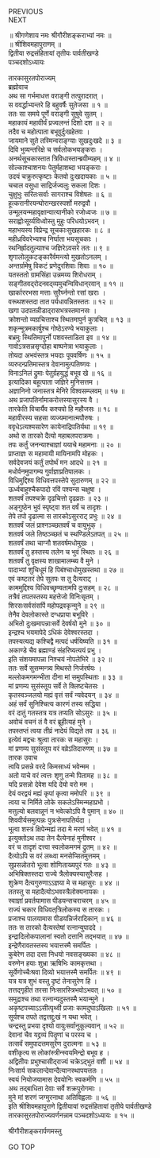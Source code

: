 PREVIOUS  
NEXT  
  
॥ श्रीगणेशाय नमः श्रीगौरीशङ्कराभ्यां नमः ॥  
॥ श्रीशिवमहापुराणम् ॥  
द्वितीया रुद्रसंहितायां तृतीयः पार्वतीखण्डे  
पञ्चदशोऽध्यायः  
  
तारकासुरतपोराज्यम्  
ब्रह्मोवाच  
अथ सा गर्भमाधत्त वराङ्‌गी तत्पुरादरात् ।  
स ववर्द्धाभ्यन्तरे हि बहुवर्षैः सुतेजसा ॥ १ ॥  
ततः सा समये पूर्णे वराङ्‌गी सुषुवे सुतम् ।  
महाकायं महावीर्यं प्रज्वलन्तं दिशो दश ॥ २ ॥  
तदैव च महोत्पाता बभूवुर्दुःखहेतवः ।  
जायमाने सुते तस्मिन्वराङ्‌ग्याः सुखदुःखदे ॥ ३ ॥  
दिवि भुव्यन्तरिक्षे च सर्वलोकभयङ्‌कराः ।  
अनर्थसूचकास्तात त्रिविधास्तान्ब्रवीम्यहम् ॥ ४ ॥  
सोल्काश्चाशनयः पेतुर्महाशब्दा भयङ्‌कराः ।  
उदयं चक्रुरुत्कृष्टाः केतवो दुःखदायकाः ॥ ५ ॥  
चचाल वसुधा साद्रिर्जज्वलुः सकला दिशः ।  
चुक्षुभुः सरितःसर्वाः सागराश्च विशेषतः ॥ ६ ॥  
हूत्करानीरयन्घोरान्खरस्पर्शो मरुद्ववौ ।  
उन्मूलयन्महावृक्षान्वात्यानीको रजोध्वजः ॥ ७ ॥  
सराह्वोःसूर्य्यविध्वोस्तु मुहुः परिधयोऽभवन् ।  
महाभयस्य विप्रेन्द्र सूचकाःसुखहारकः ॥ ८ ॥  
महीध्रविवरेभ्यश्च निर्घाता भयसूचकाः ।  
रथनिर्ह्रादतुल्याश्च जज्ञिरेऽवसरे ततः ॥ ९ ॥  
शृगालोलूकटङ्‌कारैर्वमन्त्यो मुखतोऽनलम् ।  
अन्तर्ग्रामेषु विकटं प्रणेदुरशिवाः शिवाः ॥ १० ॥  
यतस्ततो ग्रामसिंहा उन्नमय्य शिरोधराम् ।  
सङ्‌गीतवद्‌रोदनवद्‌व्यमुचन्विविधान्‌रवान् ॥ ११ ॥  
खार्काररभसा मत्ताः सुरैर्घ्नन्तो रसां खराः ।  
वरूथशस्तदा तात पर्यधावन्नितस्ततः ॥ १२ ॥  
खगा उदपतन्नीडाद्‌रासभत्रस्तमानसः ।  
क्रोशन्तो व्यग्रचित्ताश्च स्थितमापुर्न कुत्रचित् ॥ १३ ॥  
शकृन्मूत्रमकार्षुश्च गोष्ठेऽरण्ये भयाकुलाः ।  
बभ्रमुः स्थितिमापुर्नो पशवस्ताडिता इव ॥ १४ ॥  
गावोऽत्रसन्नसृग्दोहा बाष्पनेत्रा भयाकुलाः ।  
तोयदा अभवंस्तत्र भयदाः पूयवर्षिणः ॥ १५ ॥  
व्यरुदन्प्रतिमास्तत्र देवानामुत्पतिष्णवः ।  
विनाऽनिलं द्रुमाः पेतुर्ग्रहयुद्धं बभूव खे ॥ १६ ॥  
इत्यादिका बहूत्पाता जज्ञिरे मुनिसत्तम ।  
अज्ञानिनो जनास्तत्र मेनिरे विश्वसम्प्लवम् ॥ १७ ॥  
अथ प्रजापतिर्नामाकरोत्तस्यासुरस्य वै ।  
तारकेति विचार्यैव कश्यपो हि महौजसः ॥ १८ ॥  
महावीरस्य सहसा व्यज्यमानात्मपौरुषः ।  
ववृधेऽत्यश्मसारेण कायेनाद्रिपतिर्यथा ॥ १९ ॥  
अथो स तारको दैत्यो महाबलपराक्रमः ।  
तपः कर्तुं जनन्याश्चाज्ञां ययाचे महामनाः ॥ २० ॥  
प्राप्ताज्ञः स महामायी मायिनामपि मोहकः ।  
सर्वदेवजयं कर्तुं तपोर्थं मन आदधे ॥ २१ ॥  
मधोर्वनमुपागम्य गुर्वाज्ञाप्रतिपालकः ।  
विधिमुद्दिश्य विधिवत्तपस्तेपे सुदारुणम् ॥ २२ ॥  
ऊर्ध्वबाहुश्चैकपादो रविं पश्यन्स चक्षुषा ।  
शतवर्षं तपश्चक्रे दृढचित्तो दृढव्रतः ॥ २३ ॥  
अङ्‌गुष्ठेन भुवं स्पृष्ट्वा शत वर्षं च तादृशः ।  
तेपे तपो दृढात्मा स तारकोऽसुरराट् प्रभुः ॥ २४ ॥  
शतवर्षं जलं प्राश्नञ्च्छतवर्षं च वायुभुक् ।  
शतवर्ष जले तिष्ठञ्च्छतं च स्थण्डिलेऽतपत् ॥ २५ ॥  
शतवर्षं तथा चाग्नौ शतवर्षमधोमुखः ।  
शतवर्षं तु हस्तस्य तलेन च भुवं स्थितः ॥ २६ ॥  
शतवर्षं तु वृक्षस्य शाखामालम्ब्य वै मुने ।  
पादाभ्यां शुचिधूमं हि पिबंश्चाधोमुखस्तथा ॥ २७ ॥  
एवं कष्टतरं तेपे सुतपः स तु दैत्यराट् ।  
काममुद्दिश्य विधिवच्छृण्वतामपि दुःसहम् ॥ २८ ॥  
तत्रैवं तपतस्तस्य महत्तेजो विनिःसृतम् ।  
शिरसःसर्वसंसर्पि महोपद्रवकृन्मुने ॥ २९ ॥  
तेनैव देवलोकास्ते दग्धप्राया बभूविरे ।  
अभितो दुःखमापन्नाःसर्वे देवर्षयो मुने ॥ ३० ॥  
इन्द्रश्च भयमापेदे ऽधिकं देवेश्वरस्तदा ।  
तपस्यत्यद्य कश्चिद्वै मत्पदं धर्षयिष्यति ॥ ३१ ॥  
अकाण्डे चैव ब्रह्माण्डं संहरिष्यत्ययं प्रभु ।  
इति संशयमापन्ना निश्चयं नोपलेभिरे ॥ ३२ ॥  
ततः सर्वे सुसम्मन्त्र्य मिथस्ते निर्जरर्षयः ।  
मल्लोकमगमन्भीता दीना मां समुपस्थिताः ॥ ३३ ॥  
मां प्रणम्य सुसंस्तूय सर्वे ते क्लिष्टचेतसः ।  
कृतस्वञ्जलयो मह्यं वृत्तं सर्वं न्यवेदयन् ॥ ३४ ॥  
अहं सर्वं सुनिश्चित्य कारणं तस्य सद्धिया ।  
वरं दातुं गतस्तत्र यत्र तप्यति सोऽसुरः ॥ ३५ ॥  
अवोचं वचनं तं वै वरं ब्रूहीत्यहं मुने ।  
तपस्तप्तं त्वया तीव्रं नादेयं विद्यते तव ॥ ३६ ॥  
इत्येवं मद्वचः श्रुत्वा तारकः स महासुरः ।  
मां प्रणम्य सुसंस्तूय वरं वव्रेऽतिदारुणम् ॥ ३७ ॥  
तारक उवाच  
त्वयि प्रसन्ने वरदे किमसाध्यं भवेन्मम ।  
अतो याचे वरं त्वत्तः शृणु तन्मे पितामह ॥ ३८ ॥  
यदि प्रसन्नो देवेश यदि देयो वरो मम ।  
देयं वरद्वयं मह्यं कृपां कृत्वा ममोपरि ॥ ३९ ॥  
त्वया च निर्मिते लोके सकलेऽस्मिन्महाप्रभो ।  
मत्तुल्यो बलवान्नूनं न भवेत्कोऽपि वै पुमान् ॥ ४० ॥  
शिववीर्यसमुत्पन्नः पुत्रःसेनापतिर्यदा ।  
भूत्वा शस्त्रं क्षिपेन्मह्यं तदा मे मरणं भवेत् ॥ ४१ ॥  
इत्युक्तोऽथ तदा तेन दैत्येनाहं मुनीश्वर ।  
वरं च तादृशं दत्त्वा स्वलोकमगमं द्रुतम् ॥ ४२ ॥  
दैत्योऽपि स वरं लब्ध्वा मनसेप्सितमुत्तमम् ।  
सुप्रसन्नोतरो भूत्वा शोणिताख्यपुरं गतः ॥ ४३ ॥  
अभिषिक्तस्तदा राज्ये त्रैलोक्यस्यासुरैःसह ।  
शुक्रेण दैत्यगुरुणाऽऽज्ञया मे स महासुरः ॥ ४४ ॥  
ततस्तु स महादैत्योऽभवस्त्रैलोक्यनायकः ।  
स्वाज्ञां प्रवर्तयामास पीडयन्सचराचरम् ॥ ४५ ॥  
राज्यं चकार विधिवत्‌त्रिलोकस्य स तारकः ।  
प्रजाश्च पालयामास पीडयन्निर्जरादिकान् ॥ ४६ ॥  
ततः स तारको दैत्यस्तेषां रत्नान्युपाददे ।  
इन्द्रादिलोकपालानां स्वतो दत्तानि तद्‌भयात् ॥ ४७ ॥  
इन्द्रेणैरावतस्तस्य भयात्तस्मै समर्पितः ।  
कुबेरेण तदा दत्ता निधयो नवसङ्‌ख्यका ॥ ४८ ॥  
वरुणेन हयाः शुभ्रा ऋषिभिः कामकृत्तथा ।  
सूर्येणोच्चैःश्रवा दिव्यो भयात्तस्मै समर्पितः ॥ ४९ ॥  
यत्र यत्र शुभं वस्तु दृष्टं तेनासुरेण हि ।  
तत्तद्‌गृहीतं तरसा निःसारस्त्रिभवोऽभवत् ॥ ५० ॥  
समुद्राश्च तथा रत्नान्यदुस्तस्मै भयान्मुने ।  
अकृष्टपच्याऽऽसीत्पृथ्वी प्रजाः कामदुघाऽखिलाः ॥ ५१ ॥  
सूर्यश्च तपते तद्वत्तद्दुःखं न यथा भवेत् ।  
चन्द्रस्तु प्रभया दृश्यो वायुःसर्वानुकूल्यवान् ॥ ५२ ॥  
देवानां चैव यद्द्रव्यं पितॄणां च परस्य च ।  
तत्सर्वं समुपादत्तमसुरेण दुरात्मना ॥ ५३ ॥  
वशीकृत्य स लोकांस्त्रीन्स्वयमिन्द्रो बभूव ह ।  
अद्वितीयः प्रभुश्चासीद्‌राज्यं चक्रेऽद्‌भुतं वशी ॥ ५४ ॥  
निःसार्य सकलान्देवान्दैत्यानस्थापयत्ततः ।  
स्वयं नियोजयामास देवयोनिः स्वकर्मणि ॥ ५५ ॥  
अथ तद्‌बाधिता देवाः सर्वे शक्रपुरोगमाः ।  
मुने मां शरणं जग्मुरनाथा अतिविह्वलाः ॥ ५६ ॥  
इति श्रीशिवमहापुराणे द्वितीयायां रुद्रसंहितायां तृतीये पार्वतीखण्डे  
तारकासुरतपोराज्यवर्णनन्नाम पञ्चदशोऽध्यायः ॥ १५ ॥  
  
  
श्रीगौरीशङ्करार्पणमस्तु  
  
GO TOP
